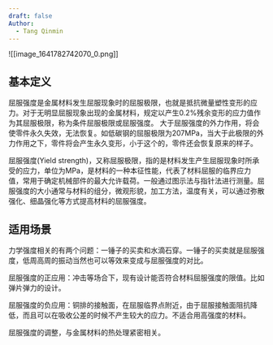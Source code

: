 ```yaml
---
draft: false
Author:
  - Tang Qinmin
---
```


![[image_1641782742070_0.png]]
## 基本定义

屈服强度是金属材料发生屈服现象时的屈服极限，也就是抵抗微量塑性变形的应力。对于无明显屈服现象出现的金属材料，规定以产生0.2%残余变形的应力值作为其屈服极限，称为条件屈服极限或屈服强度。
大于屈服强度的外力作用，将会使零件永久失效，无法恢复。如低碳钢的屈服极限为207MPa，当大于此极限的外力作用之下，零件将会产生永久变形，小于这个的，零件还会恢复原来的样子。

屈服强度(Yield strength)，又称屈服极限，指的是材料发生产生屈服现象时所承受的应力，单位为MPa，是材料的一种本征性能，代表了材料屈服的临界应力值，常用于确定机械部件的最大允许载荷。一般通过图示法与指针法进行测量。屈服强度的大小通常与材料的组分，微观形貌，加工方法，温度有关，可以通过弥散强化、细晶强化等方式提高材料的屈服强度。

## 适用场景

力学强度相关的有两个问题：一锤子的买卖和水滴石穿。一锤子的买卖就是屈服强度，低周高周的振动当然也可以等效来变成与屈服强度的对比。

屈服强度的正应用：冲击等场合下，现有设计能否符合材料屈服强度的限值。比如弹片弹力的设计。

屈服强度的负应用：铜排的接触面，在屈服临界点附近，由于屈服接触面阻抗降低，而且可以在吸收公差的时候不产生较大的应力。不适合用高强度的材料。

屈服强度的调整，与金属材料的热处理紧密相关。

